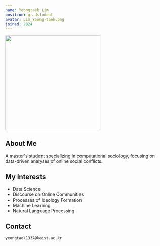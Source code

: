 ```yaml
---
name: Yeongtaek Lim
position: gradstudent
avatar: Lim_Yeong-taek.png
joined: 2024
---
```


<img width="300" src="{{site.baseurl}}/images/people/{{page.avatar}}" onerror="this.src='{{site.baseurl}}/images/people/yeongtaek_lim.jpg';" data-action="zoom">

## About Me
  A master's student specializing in computational sociology, focusing on data-driven analyses of online social conflicts.
  


## My interests
  * Data Science
  * Discourse on Online Communities
  * Processes of Ideology Formation
  * Machine Learning
  * Natural Language Processing

## Contact
<i class="fa fa-envelope-o"></i>  `yeongtaek1337@kaist.ac.kr`<br>
